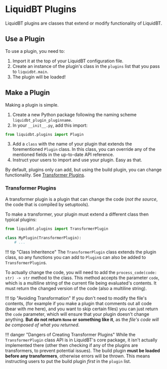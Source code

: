 # LiquidBT Plugins

LiquidBT plugins are classes that extend or modify functionality of LiquidBT.

## Use a Plugin

To use a plugin, you need to:

1. Import it at the top of your LiquidBT configuration file.
2. Create an instance of the plugin's class in the `plugins` list that you pass
to `liquidbt.main`.
3. The plugin will be loaded!

## Make a Plugin

Making a plugin is simple.

1. Create a new Python package following the naming scheme `liquidbt_plugin_pluginname`.
2. In your `__init__.py`, add this import:
```python
from liquidbt.plugins import Plugin
```
3. Add a `class` with the name of your plugin that extends the forementioned `Plugin` class.
In this class, you can override any of the mentioned fields in the up-to-date API reference.
4. Instruct your users to import and use your plugin. Easy as that.

By default, plugins only can add, but using the build plugin, you can change functionality.
See [Transformer Plugins](#transformer-plugins).

### Transformer Plugins

A transformer plugin is a plugin that can change the code
(*not the source*, the code that is compiled by setuptools).

To make a transformer, your plugin must extend a different class then typical plugins:

```python
from liquidbt.plugins import TransformerPlugin

class MyPlugin(TransformerPlugin):
    # ...
```

!!! tip "Class Inheritence"
    The `TransformerPlugin` class extends the plugin class,
    so any functions you can add to `Plugin`s can also be
    added to `TransformerPlugin`s.

To actually change the code, you will need to add the `process_code(code: str) -> str` method to the class.
This method accepts the parameter `code`, which is a multiline string of the current file being evaluated's
contents. It must return the changed version of the code (also a multiline string).

!!! tip "Avoiding Transformation"
    If you don't need to modify the file's contents,
    (for example if you make a plugin that comments
    out all code (bear with me here), and you want to
    skip certain files) you can just return the `code`
    parameter, which will ensure that your plugin doesn't
    change anything. **But do not return `None` or something
    like it**, as the *file's code will be composed of
    what you returned*.

!!! danger "Dangers of Creating Transformer Plugins"
    While the `TransformerPlugin` class API is in
    LiquidBT's core package, it isn't actually implemented
    there (other then checking if any of the plugins are
    transformers, to prevent potential issues).
    The build plugin **must be loaded before any transformers**,
    otherwise errors will be thrown. This means instructing users
    to put the build plugin *first* in the `plugin` list.
